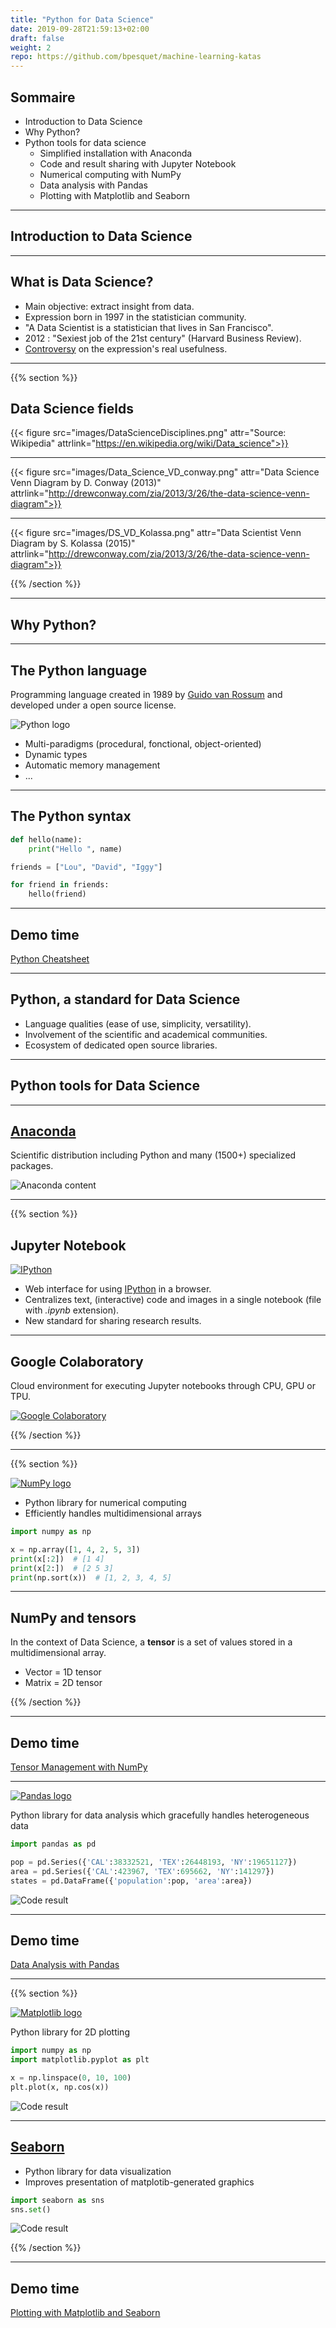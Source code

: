 ```yaml
---
title: "Python for Data Science"
date: 2019-09-28T21:59:13+02:00
draft: false
weight: 2
repo: https://github.com/bpesquet/machine-learning-katas
---
```


## Sommaire

- Introduction to Data Science
- Why Python?
- Python tools for data science
  - Simplified installation with Anaconda
  - Code and result sharing with Jupyter Notebook
  - Numerical computing with NumPy
  - Data analysis with Pandas
  - Plotting with Matplotlib and Seaborn

---

## Introduction to Data Science

---

## What is Data Science?

- Main objective: extract insight from data.
- Expression born in 1997 in the statistician community.
- "A Data Scientist is a statistician that lives in San Francisco".
- 2012 : "Sexiest job of the 21st century" (Harvard Business Review).
- [Controversy](https://en.wikipedia.org/wiki/Data_science#Relationship_to_statistics) on the expression's real usefulness.

---

{{% section %}}

## Data Science fields

{{< figure src="images/DataScienceDisciplines.png" attr="Source: Wikipedia" attrlink="https://en.wikipedia.org/wiki/Data_science">}}

---

{{< figure src="images/Data_Science_VD_conway.png" attr="Data Science Venn Diagram by D. Conway (2013)" attrlink="http://drewconway.com/zia/2013/3/26/the-data-science-venn-diagram">}}

---

{{< figure src="images/DS_VD_Kolassa.png" attr="Data Scientist Venn Diagram by S. Kolassa (2015)" attrlink="http://drewconway.com/zia/2013/3/26/the-data-science-venn-diagram">}}

{{% /section %}}

---

## Why Python?

---

## The Python language

Programming language created in 1989 by [Guido van Rossum](https://en.wikipedia.org/wiki/Guido_van_Rossum) and developed under a open source license.

![Python logo](images/Python_logo.png)

- Multi-paradigms (procedural, fonctional, object-oriented)
- Dynamic types
- Automatic memory management
- ...

---

## The Python syntax

```python
def hello(name):
    print("Hello ", name)

friends = ["Lou", "David", "Iggy"]

for friend in friends:
    hello(friend)
```

---

## Demo time

[Python Cheatsheet](http://nbviewer.jupyter.org/github/bpesquet/machine-learning-handbook/blob/master/tools/Python.ipynb)

---

## Python, a standard for Data Science

- Language qualities (ease of use, simplicity, versatility).
- Involvement of the scientific and academical communities.
- Ecosystem of dedicated open source libraries.

---

## Python tools for Data Science

---

## [Anaconda](https://www.anaconda.com/distribution/)

Scientific distribution including Python and many (1500+) specialized packages.

![Anaconda content](images/anaconda_distro.png)

---

{{% section %}}

## Jupyter Notebook

[![IPython](images/ipython.png)](https://jupyter.org/)

- Web interface for using [IPython](https://ipython.org/) in a browser.
- Centralizes text, (interactive) code and images in a single notebook (file with _.ipynb_ extension).
- New standard for sharing research results.

---

## Google Colaboratory

Cloud environment for executing Jupyter notebooks through CPU, GPU or TPU.

[![Google Colaboratory](images/Google-Colaboratory.png)](https://colab.research.google.com)

{{% /section %}}

---

{{% section %}}

[![NumPy logo](images/numpy.png)](http://www.numpy.org/)

- Python library for numerical computing
- Efficiently handles multidimensional arrays

```python
import numpy as np

x = np.array([1, 4, 2, 5, 3])
print(x[:2])  # [1 4]
print(x[2:])  # [2 5 3]
print(np.sort(x))  # [1, 2, 3, 4, 5]
```

---

## NumPy and tensors

In the context of Data Science, a **tensor** is a set of values stored in a multidimensional array.

- Vector = 1D tensor
- Matrix = 2D tensor

{{% /section %}}

---

## Demo time

[Tensor Management with NumPy](http://nbviewer.jupyter.org/github/bpesquet/machine-learning-handbook/blob/master/tools/NumPy.ipynb)

---

[![Pandas logo](images/pandas_logo.png)](https://pandas.pydata.org/)

Python library for data analysis which gracefully handles heterogeneous data

```python
import pandas as pd

pop = pd.Series({'CAL':38332521, 'TEX':26448193, 'NY':19651127})
area = pd.Series({'CAL':423967, 'TEX':695662, 'NY':141297})
states = pd.DataFrame({'population':pop, 'area':area})
```

![Code result](images/pandas_result.png)

---

## Demo time

[Data Analysis with Pandas](http://nbviewer.jupyter.org/github/bpesquet/machine-learning-handbook/blob/master/tools/Pandas.ipynb)

---

{{% section %}}

[![Matplotlib logo](images/matplotlib_logo.png)](https://matplotlib.org/)

Python library for 2D plotting

```python
import numpy as np
import matplotlib.pyplot as plt

x = np.linspace(0, 10, 100)
plt.plot(x, np.cos(x))
```

![Code result](images/mpl_result.png)

---

## [Seaborn](https://seaborn.pydata.org/)

- Python library for data visualization
- Improves presentation of matplotib-generated graphics

```python
import seaborn as sns
sns.set()
```

![Code result](images/seaborn_result.png)

{{% /section %}}

---

## Demo time

[Plotting with Matplotlib and Seaborn](http://nbviewer.jupyter.org/github/bpesquet/machine-learning-handbook/blob/master/tools/Matplotlib.ipynb)
